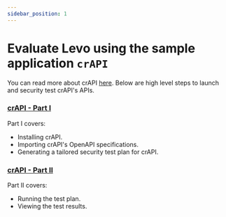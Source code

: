 ```yaml
---
sidebar_position: 1
---
```


# Evaluate Levo using the sample application `crAPI`

You can read more about crAPI [here](https://github.com/levoai/demo-apps/blob/main/crAPI/README.md). Below are high level steps to launch and security test crAPI's APIs.

### [crAPI - Part I](./crapi-part-1.md)
Part I covers:
- Installing crAPI.
- Importing crAPI's OpenAPI specifications.
- Generating a tailored security test plan for crAPI.

### [crAPI - Part II](./crapi-part-1.md)
Part II covers:
- Running the test plan.
- Viewing the test results.